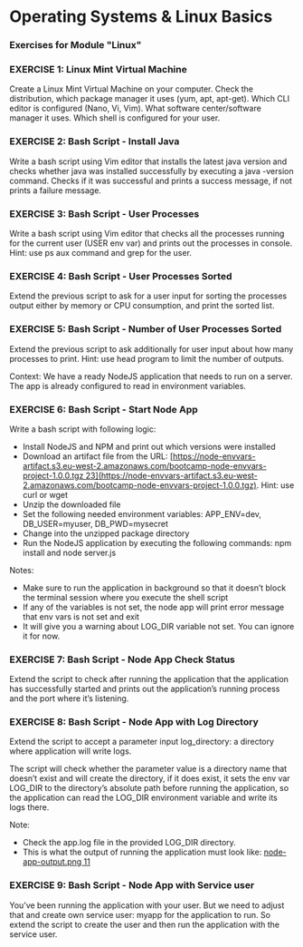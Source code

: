 # Operating Systems & Linux Basics

### **Exercises for Module "Linux"**

### **EXERCISE 1: Linux Mint Virtual Machine**

Create a Linux Mint Virtual Machine on your computer. Check the distribution, which package manager it uses (yum, apt, apt-get). Which CLI editor is configured (Nano, Vi, Vim). What software center/software manager it uses. Which shell is configured for your user.

### **EXERCISE 2: Bash Script - Install Java**

Write a bash script using Vim editor that installs the latest java version and checks whether java was installed successfully by executing a java -version command. Checks if it was successful and prints a success message, if not prints a failure message.

### **EXERCISE 3: Bash Script - User Processes**

Write a bash script using Vim editor that checks all the processes running for the current user (USER env var) and prints out the processes in console. Hint: use ps aux command and grep for the user.

### **EXERCISE 4: Bash Script - User Processes Sorted**

Extend the previous script to ask for a user input for sorting the processes output either by memory or CPU consumption, and print the sorted list.

### **EXERCISE 5: Bash Script - Number of User Processes Sorted**

Extend the previous script to ask additionally for user input about how many processes to print. Hint: use head program to limit the number of outputs.

Context: We have a ready NodeJS application that needs to run on a server. The app is already configured to read in environment variables.

### **EXERCISE 6: Bash Script - Start Node App**

Write a bash script with following logic:

- Install NodeJS and NPM and print out which versions were installed
- Download an artifact file from the URL: [https://node-envvars-artifact.s3.eu-west-2.amazonaws.com/bootcamp-node-envvars-project-1.0.0.tgz 23](https://node-envvars-artifact.s3.eu-west-2.amazonaws.com/bootcamp-node-envvars-project-1.0.0.tgz). Hint: use curl or wget
- Unzip the downloaded file
- Set the following needed environment variables: APP_ENV=dev, DB_USER=myuser, DB_PWD=mysecret
- Change into the unzipped package directory
- Run the NodeJS application by executing the following commands: npm install and node server.js

Notes:

- Make sure to run the application in background so that it doesn’t block the terminal session where you execute the shell script
- If any of the variables is not set, the node app will print error message that env vars is not set and exit
- It will give you a warning about LOG_DIR variable not set. You can ignore it for now.

### **EXERCISE 7: Bash Script - Node App Check Status**

Extend the script to check after running the application that the application has successfully started and prints out the application’s running process and the port where it’s listening.

### **EXERCISE 8: Bash Script - Node App with Log Directory**

Extend the script to accept a parameter input log_directory: a directory where application will write logs.

The script will check whether the parameter value is a directory name that doesn’t exist and will create the directory, if it does exist, it sets the env var LOG_DIR to the directory’s absolute path before running the application, so the application can read the LOG_DIR environment variable and write its logs there.

Note:

- Check the app.log file in the provided LOG_DIR directory.
- This is what the output of running the application must look like: [node-app-output.png 11](https://cdn.fs.teachablecdn.com/hryaYMxlRqtJSSa81yFl)

### **EXERCISE 9: Bash Script - Node App with Service user**

You’ve been running the application with your user. But we need to adjust that and create own service user: myapp for the application to run. So extend the script to create the user and then run the application with the service user.
